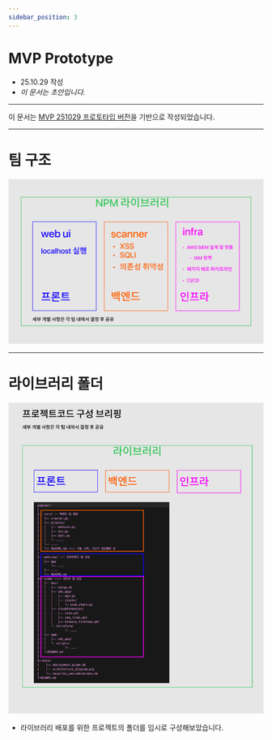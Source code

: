 ```yaml
---
sidebar_position: 3
---
```


# MVP Prototype

- 25.10.29 작성
- *이 문서는 초안입니다.*

---

이 문서는 [MVP 251029 프로토타입 버전](251029-mvp-plan)을 기반으로 작성되었습니다.

---

# 팀 구조

![503-team](503_team_structure.png)

---

# 라이브러리 폴더

![503-structure](503_team_folder.png)

- 라이브러리 배포를 위한 프로젝트의 폴더를 임시로 구성해보았습니다.
